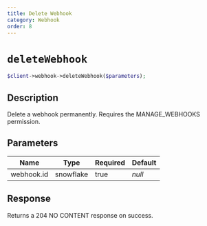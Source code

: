 ```yaml
---
title: Delete Webhook
category: Webhook
order: 8
---
```


# `deleteWebhook`

```php
$client->webhook->deleteWebhook($parameters);
```

## Description

Delete a webhook permanently. Requires the MANAGE_WEBHOOKS permission.

## Parameters


Name | Type | Required | Default
--- | --- | --- | ---
webhook.id | snowflake | true | *null*

## Response

Returns a 204 NO CONTENT response on success.

